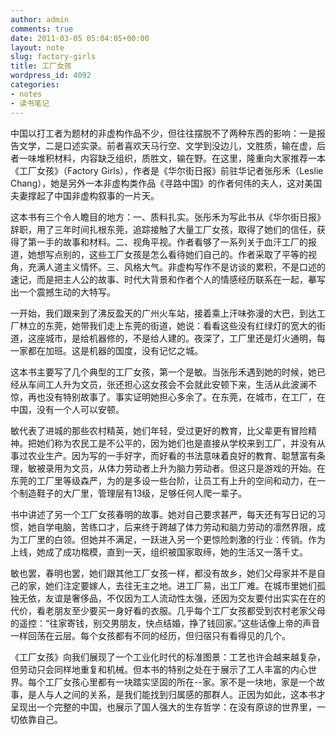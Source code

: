 ```yaml
---
author: admin
comments: true
date: 2011-03-05 05:04:05+00:00
layout: note
slug: factory-girls
title: 工厂女孩
wordpress_id: 4092
categories:
- notes
- 读书笔记
---
```


中国以打工者为题材的非虚构作品不少，但往往摆脱不了两种东西的影响：一是报告文学，二是口述实录。前者喜欢天马行空、文学到没边儿，文胜质，输在虚，后者一味堆积材料，内容缺乏组织，质胜文，输在野。在这里，隆重向大家推荐一本《工厂女孩》（Factory Girls），作者是《华尔街日报》前驻华记者张彤禾（Leslie Chang），她是另外一本非虚构类作品《寻路中国》的作者何伟的夫人，这对美国夫妻撑起了中国非虚构叙事的一片天。

这本书有三个令人瞻目的地方：一、质料扎实。张彤禾为写此书从《华尔街日报》辞职，用了三年时间扎根东莞，追踪接触了大量工厂女孩，取得了她们的信任，获得了第一手的故事和材料。二、视角平视。作者看够了一系列关于血汗工厂的报道，她想写点别的，这些工厂女孩是怎么看待她们自己的。作者采取了平等的视角，充满人道主义情怀。三、风格大气。非虚构写作不是访谈的累积，不是口述的速记，而是把主人公的故事、时代大背景和作者个人的情感经历联系在一起，摹写出一个震撼生动的大特写。

一开始，我们跟来到了沸反盈天的广州火车站，接着乘上汗味弥漫的大巴，到达工厂林立的东莞，她带我们走上东莞的街道，她说：看看这些没有红绿灯的宽大的街道，这座城市，是给机器修的，不是给人建的。夜深了，工厂里还是灯火通明，每一家都在加班。这是机器的国度，没有记忆之城。

这本书主要写了几个典型的工厂女孩，第一个是敏。当张彤禾遇到她的时候，她已经从车间工人升为文员，张还担心这女孩会不会就此安顿下来，生活从此波澜不惊，再也没有特别故事了。事实证明她担心多余了。在东莞，在城市，在工厂，在中国，没有一个人可以安顿。

敏代表了进城的那些农村精英，她们年轻，受过更好的教育，比父辈更有冒险精神。把她们称为农民工是不公平的，因为她们也是直接从学校来到工厂，并没有从事过农业生产。因为写的一手好字，而好看的书法意味着良好的教育、聪慧富有条理，敏被录用为文员，从体力劳动者上升为脑力劳动者。但这只是游戏的开始。在东莞的工厂里等级森严，为的是多设一些台阶，让员工有上升的空间和动力，在一个制造鞋子的大厂里，管理层有13级，足够任何人爬一辈子。

书中讲述了另一个工厂女孩春明的故事。她对自己要求甚严，每天还有写日记的习惯，她自学电脑，苦练口才，后来终于跨越了体力劳动和脑力劳动的凛然界限，成为工厂里的白领。但她并不满足，一跃进入另一个更惊险刺激的行业：传销。作为上线，她成了成功楷模，直到一天，组织被国家取缔，她的生活又一落千丈。

敏也罢，春明也罢，她们跟其他工厂女孩一样，都没有故乡，她们父母家并不是自己的家，她们注定要嫁人，去往无主之地。进工厂易，出工厂难。在城市里她们孤独无依，友谊是奢侈品，不仅因为工人流动性太强，还因为交友要付出实实在在的代价，看老朋友至少要买一身好看的衣服。几乎每个工厂女孩都受到农村老家父母的遥控：“往家寄钱，别交男朋友，快点结婚，挣了钱回家。”这些话像上帝的声音一样回荡在云层。每个女孩都有不同的经历，但归宿只有看得见的几个。

《工厂女孩》向我们展现了一个工业化时代的标准图景：工艺也许会越来越复杂，但劳动只会同样地重复和机械。但本书的特别之处在于展示了工人丰富的内心世界。每个工厂女孩心里都有一块踏实坚固的所在--家。家不是一块地，家是一个故事，是人与人之间的关系，是我们能找到归属感的那群人。正因为如此，这本书才呈现出一个完整的中国，也展示了国人强大的生存哲学：在没有原谅的世界里，一切依靠自己。
